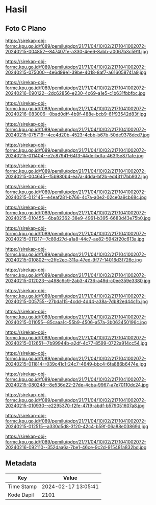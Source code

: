 # Hasil

## Foto C Plano

https://sirekap-obj-formc.kpu.go.id/f089/pemilu/pdpr/21/71/04/10/02/2171041002072-20240215-004852--847407fe-a330-4ee6-8abb-a0067b3c591f.jpg

https://sirekap-obj-formc.kpu.go.id/f089/pemilu/pdpr/21/71/04/10/02/2171041002072-20240215-075000--4e6d99e1-39be-4018-8af7-a616058741a9.jpg

https://sirekap-obj-formc.kpu.go.id/f089/pemilu/pdpr/21/71/04/10/02/2171041002072-20240216-090122--2dc62856-e230-4c69-a1e5-c1b631fbbfbc.jpg

https://sirekap-obj-formc.kpu.go.id/f089/pemilu/pdpr/21/71/04/10/02/2171041002072-20240216-083006--0bad0dff-4b9f-488e-bcb9-61f93542d83f.jpg

https://sirekap-obj-formc.kpu.go.id/f089/pemilu/pdpr/21/71/04/10/02/2171041002072-20240215-075719--4cc4d20b-4523-4cbb-b67b-50de9378dcd7.jpg

https://sirekap-obj-formc.kpu.go.id/f089/pemilu/pdpr/21/71/04/10/02/2171041002072-20240215-011404--e2c87941-64f3-44de-bdfa-463f5e87fafe.jpg

https://sirekap-obj-formc.kpu.go.id/f089/pemilu/pdpr/21/71/04/10/02/2171041002072-20240215-004645--f5b980b4-ea7a-4dda-bf2b-ed43117bb932.jpg

https://sirekap-obj-formc.kpu.go.id/f089/pemilu/pdpr/21/71/04/10/02/2171041002072-20240215-012145--e4eaf281-b766-4c7a-a0e2-02ce0a9cb68c.jpg

https://sirekap-obj-formc.kpu.go.id/f089/pemilu/pdpr/21/71/04/10/02/2171041002072-20240215-010455--6ba82362-38e9-4961-b395-6683d43e75b0.jpg

https://sirekap-obj-formc.kpu.go.id/f089/pemilu/pdpr/21/71/04/10/02/2171041002072-20240215-011217--7c89d27d-a1a8-44c7-ae82-5942f20c613a.jpg

https://sirekap-obj-formc.kpu.go.id/f089/pemilu/pdpr/21/71/04/10/02/2171041002072-20240215-010802--c2ffc2ec-311a-47ed-9f77-14016d3f726c.jpg

https://sirekap-obj-formc.kpu.go.id/f089/pemilu/pdpr/21/71/04/10/02/2171041002072-20240215-012023--a498c9c9-2ab3-4736-a49d-c0ee359e3380.jpg

https://sirekap-obj-formc.kpu.go.id/f089/pemilu/pdpr/21/71/04/10/02/2171041002072-20240215-005755--27bda115-4cdd-4d44-a38a-7db82ed44c1b.jpg

https://sirekap-obj-formc.kpu.go.id/f089/pemilu/pdpr/21/71/04/10/02/2171041002072-20240215-011055--85caaa1c-55b9-4506-a57a-3b063450196c.jpg

https://sirekap-obj-formc.kpu.go.id/f089/pemilu/pdpr/21/71/04/10/02/2171041002072-20240215-012651--7b99944b-a2df-4c77-8599-0722a914cc54.jpg

https://sirekap-obj-formc.kpu.go.id/f089/pemilu/pdpr/21/71/04/10/02/2171041002072-20240215-011814--039c41c1-24c7-4649-bbc4-6fa886b6474e.jpg

https://sirekap-obj-formc.kpu.go.id/f089/pemilu/pdpr/21/71/04/10/02/2171041002072-20240215-080248--8e536d22-27de-4cba-9967-a7e70110dc24.jpg

https://sirekap-obj-formc.kpu.go.id/f089/pemilu/pdpr/21/71/04/10/02/2171041002072-20240215-010930--e2295370-f2fe-47f9-abdf-b579051607a8.jpg

https://sirekap-obj-formc.kpu.go.id/f089/pemilu/pdpr/21/71/04/10/02/2171041002072-20240215-012515--a330d5d8-3f20-42c4-b59f-06a88e03869d.jpg

https://sirekap-obj-formc.kpu.go.id/f089/pemilu/pdpr/21/71/04/10/02/2171041002072-20240216-092110--352daa6a-7be1-46ce-9c2d-915481a832bd.jpg


## Metadata

| Key        | Value               |
| ---------- | ------------------- |
| Time Stamp | 2024-02-17 13:05:41 |
| Kode Dapil | 2101                |



